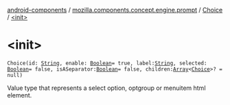 [android-components](../../index.md) / [mozilla.components.concept.engine.prompt](../index.md) / [Choice](index.md) / [&lt;init&gt;](./-init-.md)

# &lt;init&gt;

`Choice(id: `[`String`](https://kotlinlang.org/api/latest/jvm/stdlib/kotlin/-string/index.html)`, enable: `[`Boolean`](https://kotlinlang.org/api/latest/jvm/stdlib/kotlin/-boolean/index.html)` = true, label: `[`String`](https://kotlinlang.org/api/latest/jvm/stdlib/kotlin/-string/index.html)`, selected: `[`Boolean`](https://kotlinlang.org/api/latest/jvm/stdlib/kotlin/-boolean/index.html)` = false, isASeparator: `[`Boolean`](https://kotlinlang.org/api/latest/jvm/stdlib/kotlin/-boolean/index.html)` = false, children: `[`Array`](https://kotlinlang.org/api/latest/jvm/stdlib/kotlin/-array/index.html)`<`[`Choice`](index.md)`>? = null)`

Value type that represents a select option, optgroup or menuitem html element.

